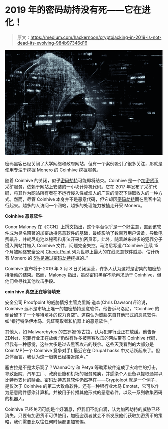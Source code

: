 # 2019 年的密码劫持没有死——它在进化！

> 原文：<https://medium.com/hackernoon/cryptojacking-in-2019-is-not-dead-its-evolving-984b97346d16>

![](img/58029683e5dadf1e010d52a0e0b8821c.png)

密码黑客已经关闭了大学网络和政府网站，但有一个案例吸引了很多关注，那就是使用专注于挖掘 Monero 的 Coinhive 挖掘服务。

随着 Coinhive 的关闭，似乎[密码劫持](https://hackernoon.com/tagged/cryptojacking)可能即将结束。Coinhive 是一个[加密货币](https://hackernoon.com/tagged/cryptocurrency)采矿服务，依赖于网站上安装的一小块计算机代码。它在 2017 年发布了采矿代码，将其作为网站所有者在不运行侵入性或烦人的广告的情况下赚取收入的一种方式。然而，尽管 Coinhive 本身并不是恶意代码，但它却因[密码劫持](https://cointelegraph.com/news/crypto-mining-service-coinhive-to-shut-down-operations-in-march)而在黑客中流行起来。越多的人访问一个网站，越多的处理能力被抽走开采 Monero。

**Coinhive 恶意软件**

Conor Maloney 在《CCN》上撰文指出，这个平台似乎是一个好主意，直到该软件成为臭名昭著的加密劫持恶意软件的基础，最终影响了数百万用户设备，导致电费飙升，并耗尽电池以秘密和非法开采加密货币。此外，随着越来越多的犯罪分子侵入网站并植入 Coinhive 文件，问题完全失控。马洛尼写道:“Coinhive 连续 15 个月被网络安全公司 [Check Point](https://blog.checkpoint.com/2019/03/11/february-2019s-most-wanted-malware-coinhive-quits-gandcrab-cryptomining-ransomware/) 列为世界上最大的在线恶意软件威胁，估计所有 Monero 的 [5%是通过密码劫持](https://researchcenter.paloaltonetworks.com/2018/06/unit42-rise-cryptocurrency-miners/)挖掘的。”

Coinhive 宣布将于 2019 年 3 月 8 日关闭运营，许多人认为这将是密集的加密劫持活动的结束。然而，Maloney 指出，虽然密码黑客不能再求助于 Coinhive，但他们会寻找其他攻击手段。

**coin hive 真空正在等待填充**

安全公司 Proofpoint 的威胁情报主管克里斯·道森(Chris Dawson)评论说，Coinhive 远不是市场上唯一的加密劫持恶意软件，他告诉马洛尼，“Coinhive 的倒台留下了一个等待填补的权力真空”。道森认为威胁来自其他形式的恶意软件，如“银行特洛伊木马、凭证窃取者和机器上的恶意软件。”

其他人，如 Malwarebytes 的杰罗姆·塞古拉，认为犯罪行业正在放缓。他告诉 ZDNet，犯罪行业正在放缓:“仍然有许多被黑客攻击的网站带有 Coinhive 代码，但我有一种感觉，这些大多是过去黑客攻击的残余。这些天我看到的大部分是 CoinIMP(一个 Coinhive 竞争对手),最近它在 Drupal hacks 中又活跃起来了。但总体而言，我认为这一趋势已经接近尾声。”

塞古拉是不是太乐观了？WannaCry 和 Petya 等勒索软件造成了灾难性的打击，导致医院、汽车工厂、政府设施和机场的服务瘫痪，并感染个人设备以提取通常以比特币支付的赎金。密码劫持恶意软件仍然存在——Cryptoloot 就是一个例子，是仅次于 Coinhive 的第二大致命软件。还有一种银行业木马 Emotet，它可以作为恶意附件感染计算机，并被用于传播其他形式的恶意软件，以及一系列收集密码的机器人。

Coinhive 已经关闭可能是个好消息，但我们不能自满，认为加密劫持的威胁已经消失。只要有加密货币可供使用，加密盗窃者就会不断发展他们获取加密货币的策略，我们需要比以往任何时候都更加警惕。